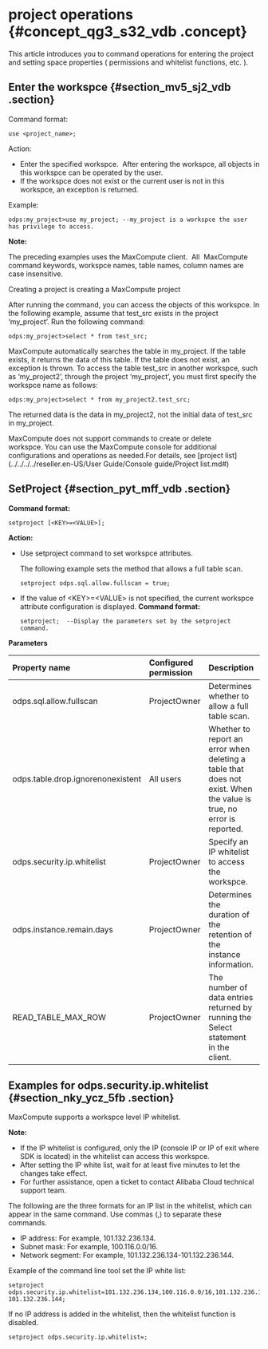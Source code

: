 # project operations {#concept_qg3_s32_vdb .concept}

This article introduces you to command operations for entering the project and setting space properties \( permissions and whitelist functions, etc. \).

## Enter the workspce {#section_mv5_sj2_vdb .section}

Command format:

```
use <project_name>;
```

Action:

-   Enter the specified workspce.  After entering the workspce, all objects in this workspce can be operated by the user.
-   If the workspce does not exist or the current user is not in this workspce, an exception is returned.

Example:

```
odps:my_project>use my_project; --my_project is a workspce the user has privilege to access.
```

**Note:** 

The preceding examples uses the MaxCompute client.  All  MaxCompute command keywords, workspce names, table names, column names are case insensitive.

Creating a project is creating a MaxCompute project

After running the command, you can access the objects of this workspce. In the following example, assume that test\_src exists in the project ‘my\_project’. Run the following command:

```
odps:my_project>select * from test_src;
```

MaxCompute automatically searches the table in my\_project. If the table exists, it returns the data of this table. If the table does not exist, an exception is thrown. To access the table test\_src in another workspce, such as ‘my\_project2’, through the project ‘my\_project’, you must first specify the workspce name as follows:

```
odps:my_project>select * from my_project2.test_src;
```

The returned data is the data in my\_project2, not the initial data of test\_src in my\_project.

MaxCompute does not support commands to create or delete workspce. You can use the MaxCompute console for additional configurations and operations as needed.For details, see [project list](../../../../reseller.en-US/User Guide/Console guide/Project list.md#)

## SetProject {#section_pyt_mff_vdb .section}

**Command format:**

```
setproject [<KEY>=<VALUE>];
```

**Action:**

-   Use setproject command to set workspce attributes.

    The following example sets the method that allows a full table scan.

    ```
    setproject odps.sql.allow.fullscan = true;
    ```

-   If the value of <KEY\>=<VALUE\> is not specified, the current workspce attribute configuration is displayed. **Command format:**

    ```
    setproject;  --Display the parameters set by the setproject command.
    ```


**Parameters**

|Property name|Configured permission|Description|Value range|
|:------------|:--------------------|:----------|:----------|
|odps.sql.allow.fullscan|ProjectOwner|Determines whether to allow a full table scan.|True \(permitted\) /false \(prohibited\)|
|odps.table.drop.ignorenonexistent|All users|Whether to report an error when deleting a table that does not exist. When the value is true, no error is reported.|True \(no error reported\)/false|
|odps.security.ip.whitelist|ProjectOwner|Specify an IP whitelist to access the workspce.|IP list separated by commas \(,\)|
|odps.instance.remain.days|ProjectOwner|Determines the duration of the retention of the instance information.|\[3- 30\]|
|READ\_TABLE\_MAX\_ROW|ProjectOwner|The number of data entries returned by running the Select statement in the client.|\[1-10000\]|

## Examples for odps.security.ip.whitelist {#section_nky_ycz_5fb .section}

MaxCompute supports a workspce level IP whitelist.

**Note:** 

-   If the IP whitelist is configured, only the IP \(console IP or IP of exit where SDK is located\) in the whitelist can access this workspce.
-   After setting the IP white list, wait for at least five minutes to let the changes take effect.
-   For further assistance, open a ticket to contact Alibaba Cloud technical support team.

The following are the three formats for an IP list in the whitelist, which can appear in the same command. Use commas \(,\) to separate these commands.

-   IP address: For example, 101.132.236.134.
-   Subnet mask: For example, 100.116.0.0/16.
-   Network segment: For example, 101.132.236.134-101.132.236.144.

Example of the command line tool set the IP white list:

```
setproject odps.security.ip.whitelist=101.132.236.134,100.116.0.0/16,101.132.236.134-101.132.236.144;
```

If no IP address is added in the whitelist, then the whitelist function is disabled.

```
setproject odps.security.ip.whitelist=;
```

